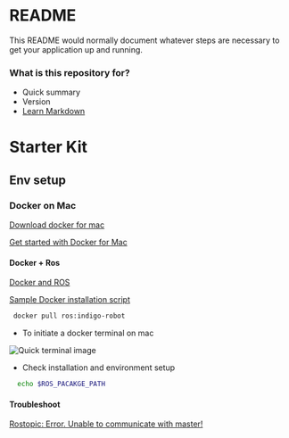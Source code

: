 # README #

This README would normally document whatever steps are necessary to get your application up and running.

### What is this repository for? ###

* Quick summary
* Version
* [Learn Markdown](https://bitbucket.org/tutorials/markdowndemo)

# Starter Kit

## Env setup

### Docker on Mac

[Download docker for mac](https://docs.docker.com/docker-for-mac/install/#download-docker-for-mac)

[Get started with Docker for Mac](https://docs.docker.com/docker-for-mac/)

#### Docker + Ros

[Docker and ROS](http://wiki.ros.org/docker/Tutorials/Docker)

[Sample Docker installation script](https://github.com/uts-magic-lab/ros-docker)

```bash
 docker pull ros:indigo-robot
```

 * To initiate a docker terminal on mac

![Quick terminal image](https://bytebucket.org/Khanhh/formual-di/raw/b0db6609321d1ee69eb048f605d7edaffd5d7f97/setup/quick_terminal.png?token=a1d19639db0b9794c452ba953e293e8f3810e77f)

 * Check installation and environment setup

```bash
  echo $ROS_PACAKGE_PATH
```

#### Troubleshoot

[Rostopic: Error. Unable to communicate with master!](http://answers.ros.org/question/30106/error-unable-to-communicate-with-master/)
